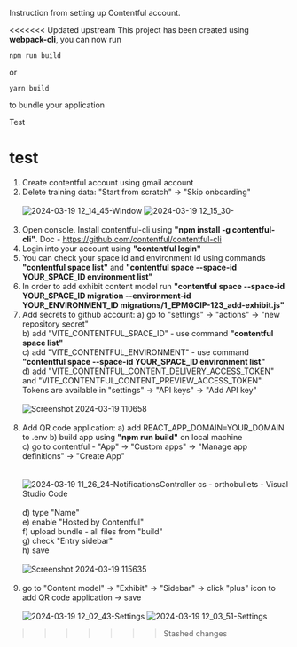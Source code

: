 Instruction from setting up Contentful account.

<<<<<<< Updated upstream
This project has been created using **webpack-cli**, you can now run

```
npm run build
```

or

```
yarn build
```

to bundle your application

Test

test
=======
1. Create contentful account using gmail account
2. Delete training data: "Start from scratch" -> "Skip onboarding"<br><br>
![2024-03-19 12_14_45-Window](https://github.com/epam/epmgcip-chaperone.contentful/assets/18456022/84f83035-bdf9-4aac-89c5-ebbf851a034b)
![2024-03-19 12_15_30-](https://github.com/epam/epmgcip-chaperone.contentful/assets/18456022/8c8d9b53-5231-4784-b568-24d6aad1d233)
<br><br>
4. Open console. Install contentful-cli using <b>"npm install -g contentful-cli"</b>. Doc - https://github.com/contentful/contentful-cli
5. Login into your account using <b>"contentful login"</b>
6. You can check your space id and environment id using commands <b>"contentful space list"</b> and <b>"contentful space --space-id YOUR_SPACE_ID environment list"</b>
7. In order to add exhibit content model run <b>"contentful space --space-id YOUR_SPACE_ID migration --environment-id YOUR_ENVIRONMENT_ID migrations/1_EPMGCIP-123_add-exhibit.js"</b>
8. Add secrets to github account:
 a) go to "settings" -> "actions" -> "new repository secret"<br>
 b) add "VITE_CONTENTFUL_SPACE_ID" - use command <b>"contentful space list"</b><br>
 c) add "VITE_CONTENTFUL_ENVIRONMENT" - use command <b>"contentful space --space-id YOUR_SPACE_ID environment list"</b><br>
 d) add "VITE_CONTENTFUL_CONTENT_DELIVERY_ACCESS_TOKEN" and "VITE_CONTENTFUL_CONTENT_PREVIEW_ACCESS_TOKEN". Tokens are available in "settings" -> "API keys" -> "Add API key"
<br><br>
![Screenshot 2024-03-19 110658](https://github.com/epam/epmgcip-chaperone.contentful/assets/18456022/a3d58f10-4585-4656-9eee-a71aa5db8361)
<br><br>
10. Add QR code application:
 a) add REACT_APP_DOMAIN=YOUR_DOMAIN to .env
 b) build app using <b>"npm run build"</b> on local machine<br>
 c) go to contentful - "App" -> "Custom apps" -> "Manage app definitions" -> "Create App"<br>
 <br><br>
![2024-03-19 11_26_24-NotificationsController cs - orthobullets - Visual Studio Code](https://github.com/epam/epmgcip-chaperone.contentful/assets/18456022/fee55b62-3671-4895-b6c3-8370b0b4d21e)
<br><br>
 d) type "Name"<br>
 e) enable "Hosted by Contentful"<br>
 f) upload bundle - all files from "build"<br>
 g) check "Entry sidebar"<br>
 h) save<br><br>
![Screenshot 2024-03-19 115635](https://github.com/epam/epmgcip-chaperone.contentful/assets/18456022/9daf8175-9e77-4a0b-ae57-d2cdad5ea142)
<br><br>
12. go to "Content model" -> "Exhibit" -> "Sidebar" -> click "plus" icon to add QR code application -> save
<br><br>
![2024-03-19 12_02_43-Settings](https://github.com/epam/epmgcip-chaperone.contentful/assets/18456022/347765e8-b8fe-493f-aa69-41af1ea88f21)
![2024-03-19 12_03_51-Settings](https://github.com/epam/epmgcip-chaperone.contentful/assets/18456022/51c1c81c-a0ee-417c-b647-ed7abf40c20e)
>>>>>>> Stashed changes
